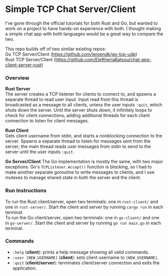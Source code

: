
# Simple TCP Chat Server/Client
I've gone through the official tutorials for both Rust and Go, but wanted to work on a project to have hands-on experience with both. I thought making a simple chat app with both languages would be a great way to compare the two.

This repo builds off of two similar existing repos:  
Go TCP Server/Client (https://github.com/jeroendk/go-tcp-udp)  
Rust TCP Server/Client (https://github.com/EleftheriaBatsou/chat-app-client-server-rust)

### Overview
**Rust Server**  
The server creates a TCP listener for clients to connect to, and spawns a separate thread to read user input. Input read from this thread is broadcasted as a message to all clients, unless the user inputs `:quit`, which shuts down the server. Until the server shuts down, it infinitely loops to check for client connections, adding additional threads for each client connection to listen for client messages.

**Rust Client**  
Gets client username from stdin, and starts a nonblocking connection to the server. Spawns a separate thread to listen for messages sent from the server; the main thread reads user messages from stdin to send to the server until the user inputs `:quit`.  

**Go Server/Client**
The Go implementation is mostly the same, with two major exceptions: Go's `TCPListener.Accept()` function is blocking, so I had to make another separate goroutine to write messages to clients, and I use mutexes to manage shared state in both the server and the client.

### Run Instructions

To run the Rust client/server, open two terminals: one in `rust-client/` and one in `rust-server/`. Start the client and server by running `cargo run` in each terminal.  
To run the Go client/server, open two terminals: one in `go-client/` and one in `go-server/`. Start the client and server by running `go run main.go` in each terminal.

### Commands

- `:help` (**client**): prints a help message showing all valid commands.
- `:user [NEW_USERNAME]` (**client**): sets client username to `[NEW_USERNAME]`.
- `:quit` (**client/server**): terminates client/server connection and exits the application.
